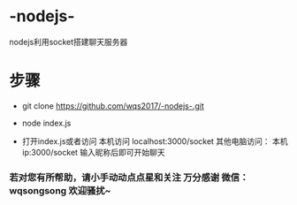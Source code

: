 # -nodejs-

nodejs利用socket搭建聊天服务器

# 步骤

- git clone https://github.com/wqs2017/-nodejs-.git
- node index.js

- 打开index.js或者访问 本机访问 localhost:3000/socket 其他电脑访问： 本机ip:3000/socket 输入昵称后即可开始聊天 

### 若对您有所帮助，请小手动动点点星和关注 万分感谢 微信：wqsongsong 欢迎骚扰~
